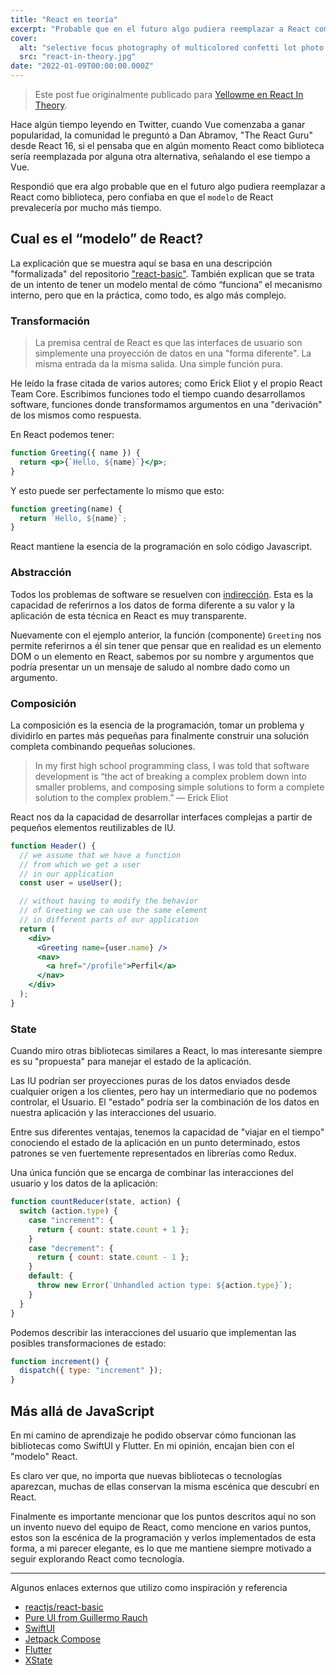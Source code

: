 ```yaml
---
title: "React en teoría"
excerpt: "Probable que en el futuro algo pudiera reemplazar a React como biblioteca, confió en que el `modelo` de React prevalecería por mucho más tiempo."
cover:
  alt: "selective focus photography of multicolored confetti lot photo – Free Texture Image on Unsplash by @ninjason"
  src: "react-in-theory.jpg"
date: "2022-01-09T00:00:00.000Z"
---
```


> Este post fue originalmente publicado para [Yellowme en React In Theory](https://medium.com/yellowme/react-in-theory-70379c23fbfc).

Hace algún tiempo leyendo en Twitter, cuando Vue comenzaba a ganar popularidad, la comunidad le preguntó a Dan Abramov, "The React Guru" desde React 16, si el pensaba que en algún momento React como biblioteca sería reemplazada por alguna otra alternativa, señalando el ese tiempo a Vue.

Respondió que era algo probable que en el futuro algo pudiera reemplazar a React como biblioteca, pero confiaba en que el `modelo` de React prevalecería por mucho más tiempo.

## Cual es el “modelo” de React?

La explicación que se muestra aquí se basa en una descripción "formalizada" del repositorio ["react-basic"](https://github.com/reactjs/react-basic). También explican que se trata de un intento de tener un modelo mental de cómo “funciona” el mecanismo interno, pero que en la práctica, como todo, es algo más complejo.

### Transformación

> La premisa central de React es que las interfaces de usuario son simplemente una proyección de datos en una "forma diferente". La misma entrada da la misma salida. Una simple función pura.

He leído la frase citada de varios autores; como Erick Eliot y el propio React Team Core. Escribimos funciones todo el tiempo cuando desarrollamos software, funciones donde transformamos argumentos en una "derivación" de los mismos como respuesta.

En React podemos tener:

```jsx
function Greeting({ name }) {
  return <p>{`Hello, ${name}`}</p>;
}
```

Y esto puede ser perfectamente lo mismo que esto:

```js
function greeting(name) {
  return `Hello, ${name}`;
}
```

React mantiene la esencia de la programación en solo código Javascript.

### Abstracción

Todos los problemas de software se resuelven con [indirección](https://es.wikipedia.org/wiki/Indirecci%C3%B3n). Esta es la capacidad de referirnos a los datos de forma diferente a su valor y la aplicación de esta técnica en React es muy transparente.

Nuevamente con el ejemplo anterior, la función (componente) `Greeting` nos permite referirnos a él sin tener que pensar que en realidad es un elemento DOM o un elemento en React, sabemos por su nombre y argumentos que podría presentar un un mensaje de saludo al nombre dado como un argumento.

### Composición

La composición es la esencia de la programación, tomar un problema y dividirlo en partes más pequeñas para finalmente construir una solución completa combinando pequeñas soluciones.

> In my first high school programming class, I was told that software development is “the act of breaking a complex problem down into smaller problems, and composing simple solutions to form a complete solution to the complex problem.” — Erick Eliot

React nos da la capacidad de desarrollar interfaces complejas a partir de pequeños elementos reutilizables de IU.

```jsx
function Header() {
  // we assume that we have a function
  // from which we get a user
  // in our application
  const user = useUser();

  // without having to modify the behavior
  // of Greeting we can use the same element
  // in different parts of our application
  return (
    <div>
      <Greeting name={user.name} />
      <nav>
        <a href="/profile">Perfil</a>
      </nav>
    </div>
  );
}
```

### State

Cuando miro otras bibliotecas similares a React, lo mas interesante siempre es su "propuesta" para manejar el estado de la aplicación.

Las IU podrían ser proyecciones puras de los datos enviados desde cualquier origen a los clientes, pero hay un intermediario que no podemos controlar, el Usuario. El "estado" podría ser la combinación de los datos en nuestra aplicación y las interacciones del usuario.

Entre sus diferentes ventajas, tenemos la capacidad de "viajar en el tiempo" conociendo el estado de la aplicación en un punto determinado, estos patrones se ven fuertemente representados en librerías como Redux.

Una única función que se encarga de combinar las interacciones del usuario y los datos de la aplicación:

```js
function countReducer(state, action) {
  switch (action.type) {
    case "increment": {
      return { count: state.count + 1 };
    }
    case "decrement": {
      return { count: state.count - 1 };
    }
    default: {
      throw new Error(`Unhandled action type: ${action.type}`);
    }
  }
}
```

Podemos describir las interacciones del usuario que implementan las posibles transformaciones de estado:

```jsx
function increment() {
  dispatch({ type: "increment" });
}
```

## Más allá de JavaScript

En mi camino de aprendizaje he podido observar cómo funcionan las bibliotecas como SwiftUI y Flutter. En mi opinión, encajan bien con el "modelo" React.

Es claro ver que, no importa que nuevas bibliotecas o tecnologías aparezcan, muchas de ellas conservan la misma escénica que descubrí en React.

Finalmente es importante mencionar que los puntos descritos aquí no son un invento nuevo del equipo de React, como mencione en varios puntos, estos son la escénica de la programación y verlos implementados de esta forma, a mi parecer elegante, es lo que me mantiene siempre motivado a seguir explorando React como tecnología.

---

Algunos enlaces externos que utilizo como inspiración y referencia

- [reactjs/react-basic](https://github.com/reactjs/react-basic)
- [Pure UI from Guillermo Rauch](https://rauchg.com/2015/pure-ui)
- [SwiftUI](https://developer.apple.com/xcode/swiftui/)
- [Jetpack Compose](https://developer.android.com/jetpack/compose)
- [Flutter](https://flutter.dev/)
- [XState](https://xstate.js.org/)
